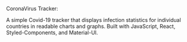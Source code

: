 CoronaVirus Tracker:

A simple Covid-19 tracker that displays infection statistics for individual countries in readable charts and graphs. Built with JavaScript, React, Styled-Components, and Material-UI. 
